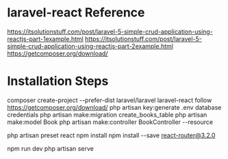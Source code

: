 # laravel-react Reference

  https://itsolutionstuff.com/post/laravel-5-simple-crud-application-using-reactjs-part-1example.html
  https://itsolutionstuff.com/post/laravel-5-simple-crud-application-using-reactjs-part-2example.html
  https://getcomposer.org/download/

# Installation Steps

  composer create-project --prefer-dist laravel/laravel laravel-react
  follow https://getcomposer.org/download/
  php artisan key:generate
  .env database credentials
  php artisan make:migration create_books_table
  php artisan make:model Book
  php artisan make:controller BookController --resource

  php artisan preset react
  npm install
  npm install --save react-router@3.2.0

  npm run dev
  php artisan serve
